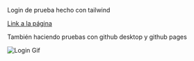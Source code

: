 Login de prueba hecho con tailwind

[Link a la página](https://pamp06.github.io/login-tailwind.io/)

También haciendo pruebas con github desktop y github pages

![Login Gif](https://github.com/user-attachments/assets/30392da1-662c-4b52-9c9d-6ccdebc53c08)
